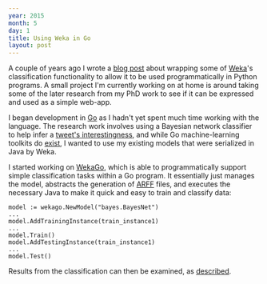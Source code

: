 ```yaml
---
year: 2015
month: 5
day: 1
title: Using Weka in Go
layout: post
---
```


<p>A couple of years ago I wrote a <a href="https://will.now.sh/blog/13/6/12/wekapy" target="_blank">blog post</a> about wrapping some of <a href="http://www.cs.waikato.ac.nz/ml/weka" target="_blank">Weka</a>'s classification functionality to allow it to be used programmatically in Python programs. A small project I'm currently working on at home is around taking some of the later research from my PhD work to see if it can be expressed and used as a simple web-app.</p>

<p>I began development in <a href="https://golang.org" target="_blank">Go</a> as I hadn't yet spent much time working with the language. The research work involves using a Bayesian network classifier to help infer a <a href="http://ieeexplore.ieee.org/xpls/abs_all.jsp?arnumber=6686092&tag=1" target="_blank">tweet's interestingness</a>, and while Go machine-learning toolkits do <a href="http://biosphere.cc/software-engineering/go-machine-learning-nlp-libraries" target="_blank">exist</a>, I wanted to use my existing models that were serialized in Java by Weka.</p>

<p>I started working on <a href="https://github.com/willwebberley/WekaGo" target="_blank">WekaGo</a>, which is able to programmatically support simple classification tasks within a Go program. It essentially just manages the model, abstracts the generation of <a href="http://www.cs.waikato.ac.nz/ml/weka/arff.html" target="_blank">ARFF</a> files, and executes the necessary Java to make it quick and easy to train and classify data:</p>

```
model := wekago.NewModel("bayes.BayesNet")
...
model.AddTrainingInstance(train_instance1)
...
model.Train()
model.AddTestingInstance(train_instance1)
...
model.Test()
```

<p>Results from the classification can then be examined, as <a href="https://github.com/willwebberley/WekaGo/blob/master/README.md" target="_blank">described</a>.</p>
